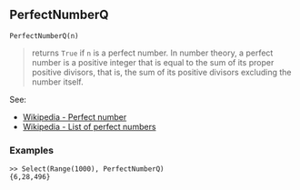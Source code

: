 ## PerfectNumberQ

```
PerfectNumberQ(n)
```

> returns `True` if `n` is a perfect number. In number theory, a perfect number is a positive integer that is equal to the sum of its proper 
positive divisors, that is, the sum of its positive divisors excluding the number itself. 

See:  
* [Wikipedia - Perfect number](https://en.wikipedia.org/wiki/Perfect_number)
* [Wikipedia - List of perfect numbers](https://en.wikipedia.org/wiki/List_of_perfect_numbers)

### Examples

```
>> Select(Range(1000), PerfectNumberQ)
{6,28,496}
```
  
